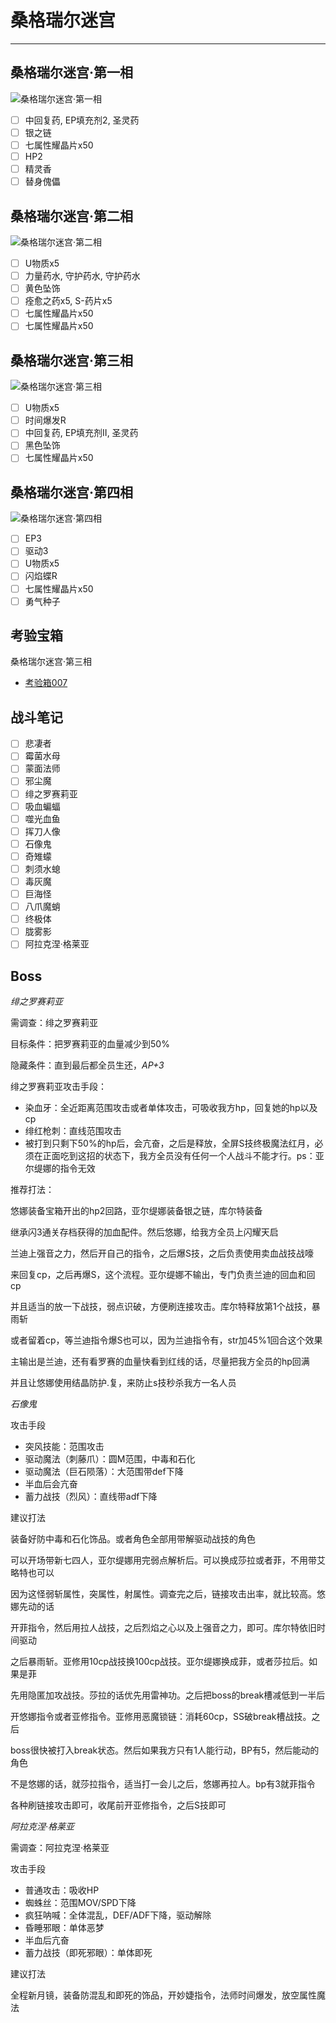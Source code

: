 # 桑格瑞尔迷宫

---

## 桑格瑞尔迷宫·第一相

![桑格瑞尔迷宫·第一相](../images/map/桑格瑞尔迷宫·第一相.jpg)

- [ ] 中回复药, EP填充剂2, 圣灵药
- [ ] 银之链
- [ ] 七属性耀晶片x50
- [ ] HP2
- [ ] 精灵香
- [ ] 替身傀儡

## 桑格瑞尔迷宫·第二相

![桑格瑞尔迷宫·第二相](../images/map/桑格瑞尔迷宫·第二相.png)

- [ ] U物质x5
- [ ] 力量药水, 守护药水, 守护药水
- [ ] 黄色坠饰
- [ ] 痊愈之药x5, S-药片x5
- [ ] 七属性耀晶片x50
- [ ] 七属性耀晶片x50

## 桑格瑞尔迷宫·第三相

![桑格瑞尔迷宫·第三相](../images/map/桑格瑞尔迷宫·第三相.png)

- [ ] U物质x5
- [ ] 时间爆发R
- [ ] 中回复药, EP填充剂II, 圣灵药
- [ ] 黑色坠饰
- [ ] 七属性耀晶片x50

## 桑格瑞尔迷宫·第四相

![桑格瑞尔迷宫·第四相](../images/map/桑格瑞尔迷宫·第四相.png)

- [ ] EP3
- [ ] 驱动3
- [ ] U物质x5
- [ ] 闪焰蝶R
- [ ] 七属性耀晶片x50
- [ ] 勇气种子

## 考验宝箱

桑格瑞尔迷宫·第三相
- [考验箱007](/game/TheLegendOfHeroes/SenNoKiseki4/ordeal/007.md)

## 战斗笔记

- [ ] 悲凄者
- [ ] 霉菌水母
- [ ] 蒙面法师
- [ ] 邪尘魔
- [ ] 绯之罗赛莉亚
- [ ] 吸血蝙蝠
- [ ] 噬光血鱼
- [ ] 挥刀人像
- [ ] 石像鬼
- [ ] 奇雉蠓
- [ ] 刺须水螅
- [ ] 毒灰魔
- [ ] 巨海怪
- [ ] 八爪魔蛸
- [ ] 终极体
- [ ] 胧雾影
- [ ] 阿拉克涅·格莱亚

## Boss

*绯之罗赛莉亚*

需调查：绯之罗赛莉亚

目标条件：把罗赛莉亚的血量减少到50%

隐藏条件：直到最后都全员生还，*AP+3*

绯之罗赛莉亚攻击手段：

- 染血牙：全近距离范围攻击或者单体攻击，可吸收我方hp，回复她的hp以及cp
- 绯红枪刺：直线范围攻击
- 被打到只剩下50%的hp后，会亢奋，之后是释放，全屏S技终极魔法红月，必须在正面吃到这招的状态下，我方全员没有任何一个人战斗不能才行。ps：亚尔缇娜的指令无效

推荐打法：

悠娜装备宝箱开出的hp2回路，亚尔缇娜装备银之链，库尔特装备

继承闪3通关存档获得的加血配件。然后悠娜，给我方全员上闪耀天启

兰迪上强音之力，然后开自己的指令，之后爆S技，之后负责使用卖血战技战嚎

来回复cp，之后再爆S，这个流程。亚尔缇娜不输出，专门负责兰迪的回血和回cp

并且适当的放一下战技，弱点识破，方便刷连接攻击。库尔特释放第1个战技，暴雨斩

或者留着cp，等兰迪指令爆S也可以，因为兰迪指令有，str加45%1回合这个效果

主输出是兰迪，还有看罗赛的血量快看到红线的话，尽量把我方全员的hp回满

并且让悠娜使用结晶防护.复，来防止s技秒杀我方一名人员

*石像鬼*

攻击手段
- 突风技能：范围攻击
- 驱动魔法（刺藤爪）：圆M范围，中毒和石化
- 驱动魔法（巨石陨落）：大范围带def下降
- 半血后会亢奋
- 蓄力战技（烈风）：直线带adf下降

建议打法

装备好防中毒和石化饰品。或者角色全部用带解驱动战技的角色

可以开场带新七四人，亚尔缇娜用完弱点解析后。可以换成莎拉或者菲，不用带艾略特也可以

因为这怪弱斩属性，突属性，射属性。调查完之后，链接攻击出率，就比较高。悠娜先动的话

开菲指令，然后用拉人战技，之后烈焰之心以及上强音之力，即可。库尔特依旧时间驱动

之后暴雨斩。亚修用10cp战技换100cp战技。亚尔缇娜换成菲，或者莎拉后。如果是菲

先用隐匿加攻战技。莎拉的话优先用雷神功。之后把boss的break槽减低到一半后

开悠娜指令或者亚修指令。亚修用恶魔锁链：消耗60cp，SS破break槽战技。之后

boss很快被打入break状态。然后如果我方只有1人能行动，BP有5，然后能动的角色

不是悠娜的话，就莎拉指令，适当打一会儿之后，悠娜再拉人。bp有3就菲指令

各种刷链接攻击即可，收尾前开亚修指令，之后S技即可

*阿拉克涅·格莱亚*

需调查：阿拉克涅·格莱亚

攻击手段
- 普通攻击：吸收HP
- 蜘蛛丝：范围MOV/SPD下降
- 疯狂呐喊：全体混乱，DEF/ADF下降，驱动解除
- 昏睡邪眼：单体恶梦
- 半血后亢奋
- 蓄力战技（即死邪眼）：单体即死

建议打法

全程新月镜，装备防混乱和即死的饰品，开妙婕指令，法师时间爆发，放空属性魔法